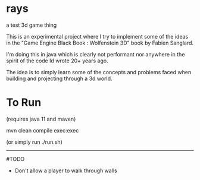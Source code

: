 # rays
a test 3d game thing

This is an experimental project where I try to implement some of the ideas in the "Game Engine Black Book : Wolfenstein 3D" book by Fabien Sanglard.

I'm doing this in java which is clearly not performant nor anywhere in the spirit of the code Id wrote 20+ years ago.

The idea is to simply learn some of the concepts and problems faced when building and projecting through a 3d world.

# To Run

(requires java 11 and maven)

mvn clean compile exec:exec 

(or simply run ./run.sh)

--- 
#TODO

- Don't allow a player to walk through walls
